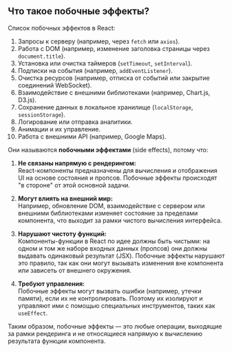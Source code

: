 ## Что такое побочные эффекты?

Cписок побочных эффектов в React:

1. Запросы к серверу (например, через `fetch` или `axios`).  
2. Работа с DOM (например, изменение заголовка страницы через `document.title`).  
3. Установка или очистка таймеров (`setTimeout`, `setInterval`).  
4. Подписки на события (например, `addEventListener`).  
5. Очистка ресурсов (например, отписка от событий или закрытие соединений WebSocket).  
6. Взаимодействие с внешними библиотеками (например, Chart.js, D3.js).  
7. Сохранение данных в локальное хранилище (`localStorage`, `sessionStorage`).  
8. Логирование или отправка аналитики.  
9. Анимации и их управление.  
10. Работа с внешними API (например, Google Maps).  

Они называются **побочными эффектами** (side effects), потому что:

1. **Не связаны напрямую с рендерингом:**  
   React-компоненты предназначены для вычисления и отображения UI на основе состояния и пропсов. Побочные эффекты происходят "в стороне" от этой основной задачи.

2. **Могут влиять на внешний мир:**  
   Например, обновление DOM, взаимодействие с сервером или внешними библиотеками изменяет состояние за пределами компонента, что выходит за рамки чистого вычисления интерфейса.

3. **Нарушают чистоту функций:**  
   Компоненты-функции в React по идее должны быть чистыми: на одном и том же наборе входных данных (пропсов) они должны выдавать одинаковый результат (JSX). Побочные эффекты нарушают это правило, так как они могут вызывать изменения вне компонента или зависеть от внешнего окружения.

4. **Требуют управления:**  
   Побочные эффекты могут вызвать ошибки (например, утечки памяти), если их не контролировать. Поэтому их изолируют и управляют ими с помощью специальных инструментов, таких как `useEffect`.

Таким образом, побочные эффекты — это любые операции, выходящие за рамки рендеринга и не относящиеся напрямую к вычислению результата функции компонента.